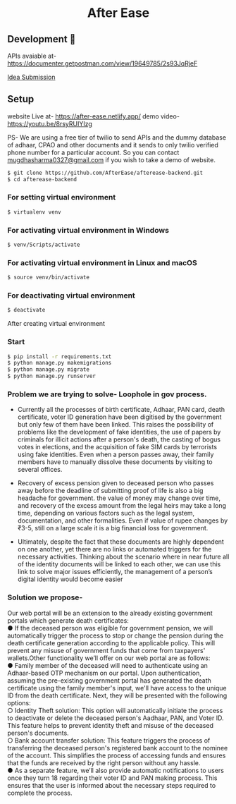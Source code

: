 <h1 align="center">After Ease</h1>

## Development 🔧
APIs avaiable at- https://documenter.getpostman.com/view/19649785/2s93JqRjeF

[Idea Submission](https://docs.google.com/presentation/d/1kOnasO5t7KhjDZZ77dV6p12BacTB1_Sg/edit#slide=id.p1)
## Setup

website Live at- https://after-ease.netlify.app/
demo video- https://youtu.be/8rsyRUIYIzg

PS- We are using a free tier of twilio to send APIs and the dummy database of adhaar, CPAO and other documents and it sends to only twilio verified phone number for a particular account. So you can contact mugdhasharma0327@gmail.com if you wish to take a demo of website.


```sh
$ git clone https://github.com/AfterEase/afterease-backend.git
$ cd afterease-backend
```

### For setting virtual environment

```sh
$ virtualenv venv
```

### For activating virtual environment in Windows

```sh
$ venv/Scripts/activate
```

### For activating virtual environment in Linux and macOS

```sh
$ source venv/bin/activate
```

### For deactivating virtual environment
```sh
$ deactivate
```
After creating virtual environment

### Start

```sh
$ pip install -r requirements.txt
$ python manage.py makemigrations
$ python manage.py migrate
$ python manage.py runserver
```

### Problem we are trying to solve- Loophole in gov process.

- Currently all the processes of birth certificate, Adhaar, PAN card, death certificate, voter ID generation have been digitised by the government but only few of them have been linked. This raises the possibility  of problems like the development of fake identities, the use of papers by criminals for illicit actions after a person's death, the casting of bogus votes in elections, and the acquisition of fake SIM cards by terrorists using fake identities. Even when a person passes away, their family members have to manually dissolve these documents by visiting to several offices.

- Recovery of excess pension given to deceased person who passes away before the deadline of submitting proof of life is also a big headache for government. the value of money may change over time, and recovery of the excess amount from the legal heirs may take a long time, depending on various factors such as the legal system, documentation, and other formalities. Even if value of rupee changes by ₹3-5, still on a large scale it is a big financial loss for government.

- Ultimately, despite the fact that these documents are highly dependent on one another, yet there are no links or automated triggers for the necessary activities. Thinking about the scenario where in near future all of the identity documents will be linked to each other, we can use this link to solve major issues efficiently, the management of a person’s digital identity would become easier

### Solution we propose-
Our web portal will be an extension to the already existing government portals which generate death 
certificates:  
● If the deceased person was eligible for government pension, we will automatically trigger the process to stop or change the pension during the death certificate generation according to the applicable policy. This will prevent any misuse of government funds that come from taxpayers' wallets.Other functionality we’ll offer on our web portal are as follows:  
● Family member of the deceased will need to authenticate using an Adhaar-based OTP mechanism on our portal. Upon authentication, assuming the pre-existing government portal has generated the death certificate using the family member's input, we'll have access to the unique ID from the death certificate. Next, they will be presented with the following options:  
○ Identity Theft solution: This option will automatically initiate the process to deactivate or delete the deceased person's Aadhaar, PAN, and Voter ID. This feature helps to prevent identity theft and misuse of the deceased person's documents.  
○ Bank account transfer solution: This feature triggers the process of transferring the deceased person's registered bank account to the nominee of the account. This simplifies the process of accessing funds and ensures that the funds are received by the right person without any hassle.  
● As a separate feature, we’ll also provide automatic notifications to users once they turn 18 regarding their voter ID and PAN making process. This ensures that the user is informed about the necessary steps required to complete the process.  




